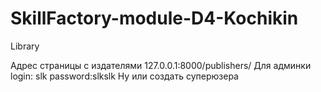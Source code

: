 # SkillFactory-module-D4-Kochikin
Library

Адрес страницы с издателями 127.0.0.1:8000/publishers/
Для админки login: slk  password:slkslk
Ну или создать суперюзера
